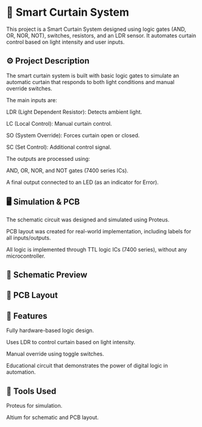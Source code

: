 # 🧠 Smart Curtain System
This project is a Smart Curtain System designed using logic gates (AND, OR, NOR, NOT), switches, resistors, and an LDR sensor. It automates curtain control based on light intensity and user inputs.

## ⚙️ Project Description
The smart curtain system is built with basic logic gates to simulate an automatic curtain that responds to both light conditions and manual override switches.

The main inputs are:

LDR (Light Dependent Resistor): Detects ambient light.

LC (Local Control): Manual curtain control.

SO (System Override): Forces curtain open or closed.

SC (Set Control): Additional control signal.

The outputs are processed using:

AND, OR, NOR, and NOT gates (7400 series ICs).

A final output connected to an LED (as an indicator for Error).

## 🖥️ Simulation & PCB
The schematic circuit was designed and simulated using Proteus.

PCB layout was created for real-world implementation, including labels for all inputs/outputs.

All logic is implemented through TTL logic ICs (7400 series), without any microcontroller.

## 🔧 Schematic Preview

## 🧾 PCB Layout

## 📌 Features
Fully hardware-based logic design.

Uses LDR to control curtain based on light intensity.

Manual override using toggle switches.

Educational circuit that demonstrates the power of digital logic in automation.

## 📎 Tools Used
Proteus for simulation.

Altium for schematic and PCB layout.

